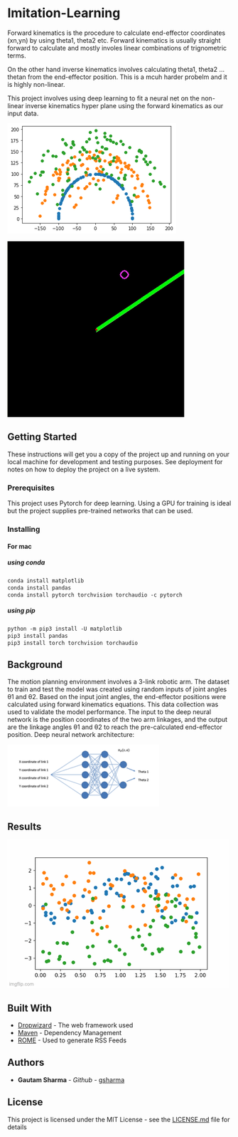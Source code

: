 # Imitation-Learning

Forward kinematics is the procedure to calculate end-effector coordinates (xn,yn) by using theta1, theta2 etc. Forward kinematics is usually straight forward to calculate and mostly involes linear combinations of trignometric terms.

On the other hand inverse kinematics involves calculating theta1, theta2 ... thetan from the end-effector position. This is a mcuh harder probelm and it is highly non-linear. 

This project involves using deep learning to fit a neural net on the non-linear inverse kinematics hyper plane using the forward kinematics as our input data. 
 
![Inverse Kinematics being predicted](images/sample.png "Inverse Kinematics being predicted")

![Inverse Kinematics being predicted](images/three_link_arm.gif)



## Getting Started

These instructions will get you a copy of the project up and running on your local machine for development and testing purposes. See deployment for notes on how to deploy the project on a live system.

### Prerequisites

This project uses Pytorch for deep learning. Using a GPU for training is ideal but the project supplies pre-trained networks that can be used.


### Installing

#### For mac
##### using conda
```
conda install matplotlib
conda install pandas
conda install pytorch torchvision torchaudio -c pytorch
```
##### using pip
```
python -m pip3 install -U matplotlib
pip3 install pandas
pip3 install torch torchvision torchaudio
```

## Background

The motion planning environment involves a 3-link robotic arm. The dataset to train and test the model was created using random inputs of joint angles θ1 and θ2. Based on the input joint angles, the end-effector positions were calculated using forward kinematics equations. This data collection was used to validate the model performance. The input to the deep neural network is the position coordinates of the two arm linkages, and the output are the linkage angles θ1 and θ2 to reach the pre-calculated end-effector position. Deep neural network architecture:

![High level overview of neural net](images/nn.png "High level overview of neural net")

## Results
![Inverse Kinematics being predicted](images/3angle.gif)
## Built With

* [Dropwizard](http://www.dropwizard.io/1.0.2/docs/) - The web framework used
* [Maven](https://maven.apache.org/) - Dependency Management
* [ROME](https://rometools.github.io/rome/) - Used to generate RSS Feeds


## Authors

* **Gautam Sharma** - *Github* - [gsharma](https://github.com/gautam-sharma1)


## License

This project is licensed under the MIT License - see the [LICENSE.md](LICENSE.md) file for details




